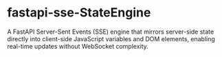 # fastapi-sse-StateEngine
A FastAPI Server-Sent Events (SSE) engine that mirrors server-side state directly into client-side JavaScript variables and DOM elements, enabling real-time updates without WebSocket complexity.
